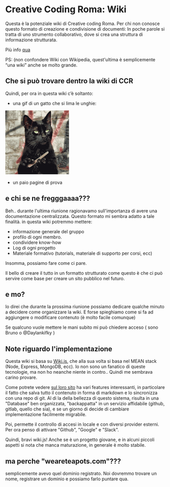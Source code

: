 <!-- TITLE: Creative Coding Roma -->
<!-- SUBTITLE: ..the wiki -->

# Creative Coding Roma: Wiki

Questa è la potenziale wiki di Creative coding Roma.
Per chi non conosce questo formato di creazione e condivisione di documenti: In poche parole si tratta di uno strumento collaborativo, dove si crea una struttura di informazione strutturata. 

Più info [qua](https://it.wikipedia.org/wiki/Wiki) 

PS: (non confondere Wiki con Wikipedia, quest'ultima è semplicemente “una wiki” anche se molto grande.

## Che si può trovare dentro la wiki di CCR
Quindi, per ora in questa wiki c’è soltanto:

- una gif di un gatto che si lima le unghie:

![Giphy Downsized](/uploads/giphy-downsized.gif "Giphy Downsized")

- un paio pagine di prova

## e chi se ne fregggaaaa???

Beh.. durante l'ultima riunione ragionavamo sull'importanza di avere una documentazione centralizzata. Questo formato mi sembra adatto a tale finalità.
in questa wiki potremmo mettere:

- informazione generale del gruppo
- profilo di ogni membro.
- condividere know-how
- Log di ogni progetto
- Materiale formativo (tutorials, materiale di supporto per corsi, ecc)

Insomma, possiamo fare come ci pare. 

Il bello di creare il tutto in un formatto strutturato come questo è che ci può servire come base per creare un sito pubblico nel futuro. 

## e mo?

Io direi che durante la prossima riunione possiamo dedicare qualche minuto a decidere come organizzare la wiki. E forse spieghiamo come si fa ad aggiungere o modificare contenuto (è molto facile comunque)

Se qualcuno vuole mettere le mani subito mi può chiedere acceso ( sono Bruno o @Daylankifky )

## Note riguardo l'implementazione

Questa wiki si basa su [Wiki.js](https://wiki.js.org/), che alla sua volta si basa nel MEAN stack (Node, Express, MongoDB, ecc).
Io non sono un fanatico di queste tecnologie, ma non ho neanche niente in contro.. Quindi me sembrava carino provare.

Come potrete vedere [sul loro sito](https://wiki.js.org/) ha vari features interessanti, in particolare il fatto che salva  tutto il contenuto in forma di markdown e lo sincronizza con una repo di git. 
Al di la della bellezza di questo sistema, risulta in una "Database" ben organizzata, "backappatta" in un servizio affidabile (github, gitlab, quello che sia), e se un giorno di decide di cambiare implementazione facilmente migrabile.

Poi, permette il controllo di accesi in locale e con diversi provider esterni. Per ora penso di attivare "Github", "Google" e "Slack".

Quindi, bravi wiki.js!
Anche se è un progetto giovane, e in alcuni piccoli aspetti si nota che manca maturazione, in generale è molto stabile.


## ma perche "weareteapots.com"???

semplicemente avevo quel dominio registrato. Noi dovremmo trovare un nome, registrare un dominio e possiamo farlo puntare qua.

